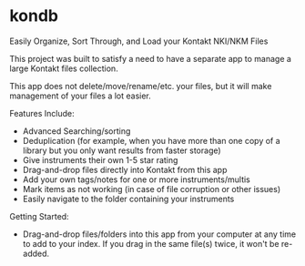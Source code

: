 # kondb
Easily Organize, Sort Through, and Load your Kontakt NKI/NKM Files

This project was built to satisfy a need to have a separate app to manage a large Kontakt files collection.

This app does not delete/move/rename/etc. your files, but it will make management of your files a lot easier.


Features Include:
- Advanced Searching/sorting
- Deduplication (for example, when you have more than one copy of a library but you only want results from faster storage)
- Give instruments their own 1-5 star rating
- Drag-and-drop files directly into Kontakt from this app
- Add your own tags/notes for one or more instruments/multis
- Mark items as not working (in case of file corruption or other issues)
- Easily navigate to the folder containing your instruments


Getting Started:
- Drag-and-drop files/folders into this app from your computer at any time to add to your index.  If you drag in the same file(s) twice, it won't be re-added.
